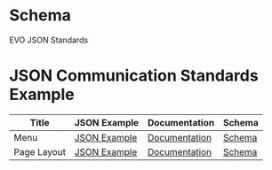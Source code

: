 # Schema
EVO JSON Standards

# JSON Communication Standards Example

| Title       | JSON Example                               | Documentation                            | Schema                     |
|-------------|--------------------------------------------|------------------------------------------|----------------------------|
| Menu        | [JSON Example ](examples/menu.json)        | [Documentation](examples/menu.md)        | [Schema](menu.json)        |
| Page Layout | [JSON Example ](examples/user.edit.json) | [Documentation](examples/user.edit) | [Schema](page-layout.json) |
